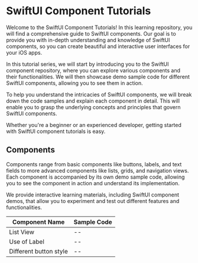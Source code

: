 # SwiftUI Component Tutorials

 Welcome to the SwiftUI Component Tutorials! In this learning repository, you will find a comprehensive guide to SwiftUI components. Our goal is to provide you with in-depth understanding and knowledge of SwiftUI components, so you can create beautiful and interactive user interfaces for your iOS apps.

In this tutorial series, we will start by introducing you to the SwiftUI component repository, where you can explore various components and their functionalities. We will then showcase demo sample code for different SwiftUI components, allowing you to see them in action.

To help you understand the intricacies of SwiftUI components, we will break down the code samples and explain each component in detail. This will enable you to grasp the underlying concepts and principles that govern SwiftUI components.

Whether you're a beginner or an experienced developer, getting started with SwiftUI component tutorials is easy.

## Components

Components range from basic components like buttons, labels, and text fields to more advanced components like lists, grids, and navigation views. Each component is accompanied by its own demo sample code, allowing you to see the component in action and understand its implementation.

We provide interactive learning materials, including SwiftUI component demos, that allow you to experiment and test out different features and functionalities.

| Component Name    | Sample Code |
| -------- | ------- |
| List View  | --    |
| Use of Label | --     |
| Different button style    | -- |
